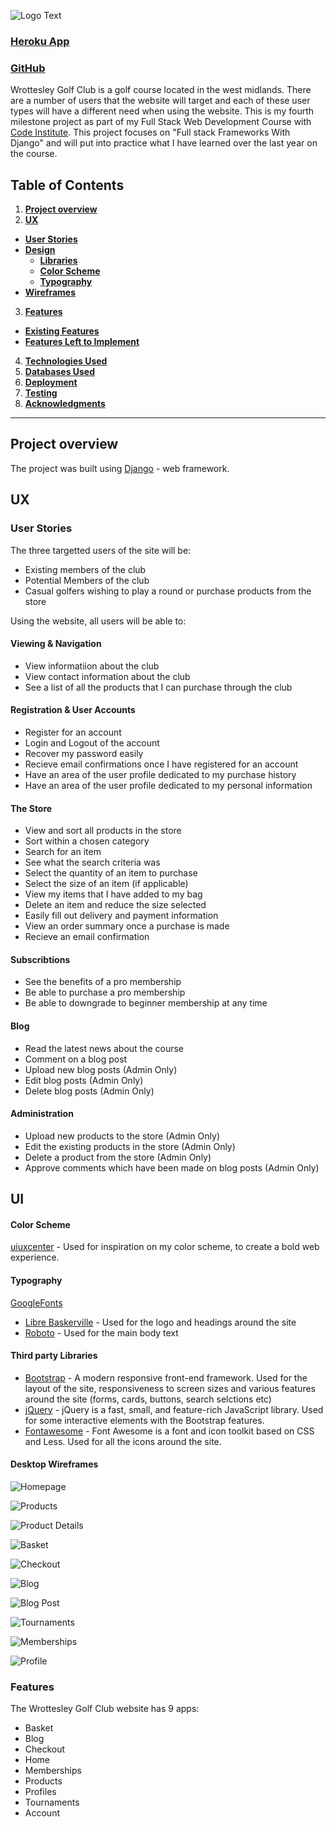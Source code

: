 ![Logo Text](https://user-images.githubusercontent.com/64138643/108905833-17788880-7618-11eb-85e6-b6c7e066fe7c.PNG)

### [Heroku App](https://wrottesley-golf-club.herokuapp.com/)
### [GitHub](https://github.com/CarterStefan/wrottesley_golf_club)

Wrottesley Golf Club is a golf course located in the west midlands. There are a number of users that the website will target and each of these user types will have a different need when using the website. This is my fourth milestone project as part of my Full Stack Web Development Course with [Code Institute](https://codeinstitute.net/). This project focuses on "Full stack Frameworks With Django" and will put into practice what I have learned over the last year on the course.

## Table of Contents
1. [**Project overview**](#project-overview)
2. [**UX**](#ux)
  - [**User Stories**](#user-stories)
  - [**Design**](#design)
    - [**Libraries**](#third-party-libraries)
    - [**Color Scheme**](#color-scheme)
    - [**Typography**](#typography)
  - [**Wireframes**](#wireframes)
3. [**Features**](#features)
  - [**Existing Features**](#existing-features)
  - [**Features Left to Implement**](#features-left-to-implemement)
4. [**Technologies Used**](#technologies-used)
5. [**Databases Used**](#databases-used)
6. [**Deployment**](#Deployment)
7. [**Testing**](#Testing)
8. [**Acknowledgments**](#Acknowledgments)
---

## Project overview
The project was built using [Django](https://www.djangoproject.com/) - web framework.
 
 
## UX

### User Stories

The three targetted users of the site will be:
- Existing members of the club
- Potential Members of the club
- Casual golfers wishing to play a round or purchase products from the store

Using the website, all users will be able to:

#### Viewing & Navigation
- View informatiion about the club
- View contact information about the club
- See a list of all the products that I can purchase through the club

#### Registration & User Accounts
- Register for an account
- Login and Logout of the account
- Recover my password easily
- Recieve email confirmations once I have registered for an account
- Have an area of the user profile dedicated to my purchase history
- Have an area of the user profile dedicated to my personal information

#### The Store
- View and sort all products in the store
- Sort within a chosen category
- Search for an item
- See what the search criteria was
- Select the quantity of an item to purchase
- Select the size of an item (if applicable)
- View my items that I have added to my bag
- Delete an item and reduce the size selected
- Easily fill out delivery and payment information
- View an order summary once a purchase is made
- Recieve an email confirmation

#### Subscribtions
- See the benefits of a pro membership
- Be able to purchase a pro membership
- Be able to downgrade to beginner membership at any time

#### Blog
- Read the latest news about the course
- Comment on a blog post
- Upload new blog posts (Admin Only)
- Edit blog posts (Admin Only)
- Delete blog posts (Admin Only)

#### Administration
- Upload new products to the store (Admin Only)
- Edit the existing products in the store (Admin Only)
- Delete a product from the store (Admin Only)
- Approve comments which have been made on blog posts (Admin Only)


## UI

#### Color Scheme
[uiuxcenter](https://www.instagram.com/uiuxcenter/?hl=en) - Used for inspiration on my color scheme, to create a bold web experience.

#### Typography
[GoogleFonts](https://fonts.google.com/)
- [Libre Baskerville](https://fonts.google.com/specimen/Libre+Baskerville?query=Libre+Baskerville) - Used for the logo and headings around the site
- [Roboto](https://fonts.google.com/specimen/Roboto?query=Roboto) - Used for the main body text

#### Third party Libraries
 - [Bootstrap](https://getbootstrap.com/) - A modern responsive front-end framework. Used for the layout of the site, responsiveness to screen sizes and various features around the site (forms, cards, buttons, search selctions etc)
 - [jQuery](https://jquery.com/) - jQuery is a fast, small, and feature-rich JavaScript library. Used for some interactive elements with the Bootstrap features.
 - [Fontawesome](https://fontawesome.com/) - Font Awesome is a font and icon toolkit based on CSS and Less. Used for all the icons around the site.

#### Desktop Wireframes
![Homepage](https://github.com/CarterStefan/wrottesley_golf_club/blob/master/static/UX/Wireframes/Desktop/homepage.png)


![Products](https://github.com/CarterStefan/wrottesley_golf_club/blob/master/static/UX/Wireframes/Desktop/products.png)


![Product Details](https://github.com/CarterStefan/wrottesley_golf_club/blob/master/static/UX/Wireframes/Desktop/product_details.png)


![Basket](https://github.com/CarterStefan/wrottesley_golf_club/blob/master/static/UX/Wireframes/Desktop/Basket.png)


![Checkout](https://github.com/CarterStefan/wrottesley_golf_club/blob/master/static/UX/Wireframes/Desktop/checkout.png)


![Blog](https://github.com/CarterStefan/wrottesley_golf_club/blob/master/static/UX/Wireframes/Desktop/blog.png)


![Blog Post](https://github.com/CarterStefan/wrottesley_golf_club/blob/master/static/UX/Wireframes/Desktop/blog_post.png)


![Tournaments](https://github.com/CarterStefan/wrottesley_golf_club/blob/master/static//UX/Wireframes/Desktop/tournaments.png)


![Memberships](https://github.com/CarterStefan/wrottesley_golf_club/blob/master/static/UX/Wireframes/Desktop/memberships.png)


![Profile](https://github.com/CarterStefan/wrottesley_golf_club/blob/master/static/UX/Wireframes/Desktop/profile.png)


### Features

The Wrottesley Golf Club website has 9 apps:
- Basket
- Blog
- Checkout
- Home
- Memberships
- Products
- Profiles
- Tournaments
- Account
